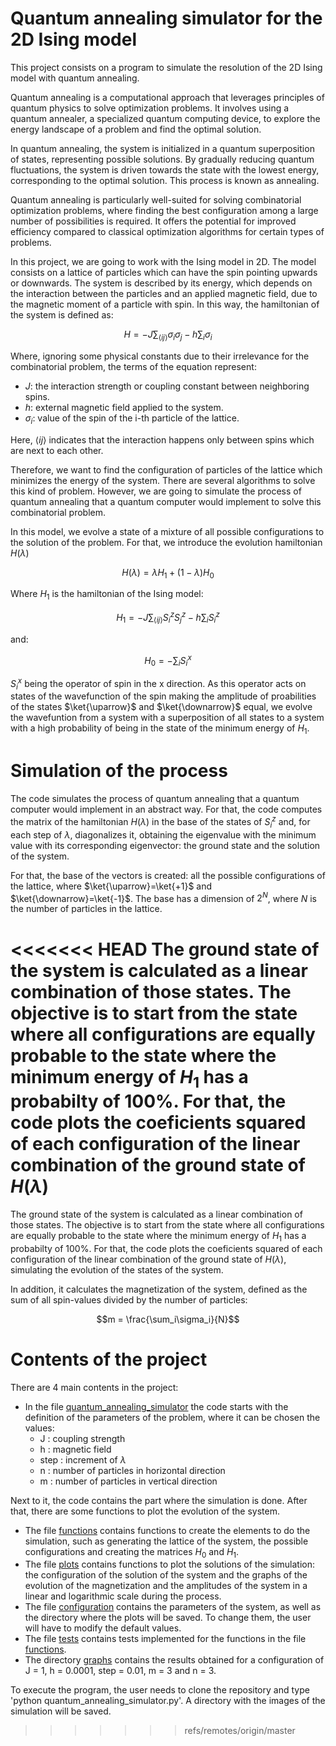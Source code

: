 # Quantum annealing simulator for the 2D Ising model

This project consists on a program to simulate the resolution of the 2D Ising model with quantum annealing.

Quantum annealing is a computational approach that leverages principles of quantum physics to solve optimization problems. It involves using a quantum annealer, a specialized quantum computing device, to explore the energy landscape of a problem and find the optimal solution.

In quantum annealing, the system is initialized in a quantum superposition of states, representing possible solutions. By gradually reducing quantum fluctuations, the system is driven towards the state with the lowest energy, corresponding to the optimal solution. This process is known as annealing.

Quantum annealing is particularly well-suited for solving combinatorial optimization problems, where finding the best configuration among a large number of possibilities is required. It offers the potential for improved efficiency compared to classical optimization algorithms for certain types of problems.

In this project, we are going to work with the Ising model in 2D. The model consists on a lattice of particles which can have the spin pointing upwards or downwards. The system is described by its energy, which depends on the interaction between the particles and an applied magnetic field, due to the magnetic moment of a particle with spin. In this way, the hamiltonian of the system is defined as:

$$ H = -J\sum_{\langle i j \rangle}\sigma_i \sigma_j -h\sum_{i} \sigma_i$$

Where, ignoring some physical constants due to their irrelevance for the combinatorial problem, the terms of the equation represent:

- $J$: the interaction strength or coupling constant between neighboring spins.
- $h$: external magnetic field applied to the system.
- $\sigma_i$: value of the spin of the i-th particle of the lattice.

Here, $\langle i j \rangle$ indicates that the interaction happens only between spins which are next to each other.

Therefore, we want to find the configuration of particles of the lattice which minimizes the energy of the system. There are several algorithms to solve this kind of problem. However, we are going to simulate the process of quantum annealing that a quantum computer would implement to solve this combinatorial problem.

In this model, we evolve a state of a mixture of all possible configurations to the solution of the problem. For that, we introduce the evolution hamiltonian $H(\lambda)$

$$ H(\lambda) = \lambda H_1 + (1-\lambda) H_0 $$

Where $H_1$ is the hamiltonian of the Ising model:

$$H_1 = -J\sum_{\langle i j \rangle}S_{i}^{z} S_{j}^{z} -h\sum_{i} S_{i}^{z}$$

and:

$$ H_0 = -\sum_{i}S_{i}^{x} $$

$S_{i}^{x}$ being the operator of spin in the x direction. As this operator acts on states of the wavefunction of the spin making the amplitude of proabilities of the states $\ket{\uparrow}$ and $\ket{\downarrow}$ equal, we evolve the wavefuntion from a system with a superposition of all states to a system with a high probability of being in the state of the minimum energy of $H_1$.

# Simulation of the process

The code simulates the process of quantum annealing that a quantum computer would implement in an abstract way. For that, the code computes the matrix of the hamiltonian $H(\lambda)$ in the base of the states of $S_{i}^{z}$ and, for each step of $\lambda$, diagonalizes it, obtaining the eigenvalue with the minimum value with its corresponding eigenvector: the ground state and the solution of the system.

For that, the base of the vectors is created: all the possible configurations of the lattice, where $\ket{\uparrow}=\ket{+1}$ and $\ket{\downarrow}=\ket{-1}$. The base has a dimension of $2^N$, where $N$ is the number of particles in the lattice.

<<<<<<< HEAD
The ground state of the system is calculated as a linear combination of those states. The objective is to start from the state where all configurations are equally probable to the state where the minimum energy of $H_1$ has a probabilty of 100%. For that, the code plots the coeficients squared of each configuration of the linear combination of the ground state of $H(\lambda)$
=======
The ground state of the system is calculated as a linear combination of those states. The objective is to start from the state where all configurations are equally probable to the state where the minimum energy of $H_1$ has a probabilty of 100%. For that, the code plots the coeficients squared of each configuration of the linear combination of the ground state of $H(\lambda)$, simulating the evolution of the states of the system.

In addition, it calculates the magnetization of the system, defined as the sum of all spin-values divided by the number of particles:

$$m = \frac{\sum_i\sigma_i}{N}$$

# Contents of the project

There are 4 main contents in the project:

- In the file [quantum_annealing_simulator](https://github.com/juanb567/quantum-annealing/blob/master/quantum_annealing_simulator.py) the code starts with the definition of the parameters of the problem, where it can be chosen the values:
  - J : coupling strength
  - h : magnetic field 
  - step : increment of $\lambda$
  - n : number of particles in horizontal direction
  - m : number of particles in vertical direction

Next to it, the code contains the part where the simulation is done. After that, there are some functions to plot the evolution of the system.
- The file [functions](https://github.com/juanb567/quantum-annealing/blob/master/functions.py) contains functions to create the elements to do the simulation, such as generating the lattice of the system, the possible configurations and creating the matrices $H_0$ and $H_1$.
- The file [plots](https://github.com/juanb567/quantum-annealing/blob/master/plots.py) contains functions to plot the solutions of the simulation: the configuration of the solution of the system and the graphs of the evolution of the magnetization and the amplitudes of the system in a linear and logarithmic scale during the process.
- The file [configuration](https://github.com/juanb567/quantum-annealing/blob/master/congfiguration.txt) contains the parameters of the system, as well as the directory where the plots will be saved. To change them, the user will have to modify the default values.
- The file [tests](https://github.com/juanb567/quantum-annealing/blob/master/tests.py) contains tests implemented for the functions in the file [functions](https://github.com/juanb567/quantum-annealing/blob/master/functions.py).
- The directory [graphs](https://github.com/juanb567/quantum-annealing/blob/master/Graphs) contains the results obtained for a configuration of J = 1, h = 0.0001, step = 0.01, m = 3 and n = 3.

To execute the program, the user needs to clone the repository and type 'python quantum_annealing_simulator.py'. A directory with the images of the simulation will be saved.
>>>>>>> refs/remotes/origin/master
